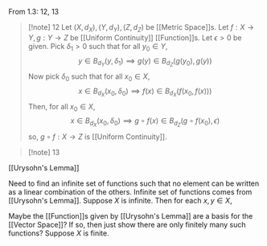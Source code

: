 From 1.3: 12, 13

>[!note] 12
Let $(X,d_{X}),(Y,d_{Y}),(Z,d_{Z})$ be [[Metric Space]]s. Let $f:X \rightarrow Y,g:Y \rightarrow Z$ be [[Uniform Continuity]] [[Function]]s. Let $\epsilon>0$ be given. Pick $\delta_{1}>0$ such that for all $y_{0}\in Y$, $$y\in B_{d_{Y}}(y,\delta_{1})\implies g(y)\in B_{d_{Z}}(g(y_{0}),g(y))$$Now pick $\delta_{0}$ such that for all $x_{0}\in X$,$$x\in B_{d_{X}}(x_{0},\delta_{0})\implies f(x)\in B_{d_{X}}(f(x_{0},f(x)))$$Then, for all $x_{0}\in X$, $$x\in B_{d_{X}}(x_{0},\delta_{0})\implies g\circ f(x)\in B_{d_{Z}}(g\circ f(x_{0}),\epsilon)$$so, $g\circ f:X \rightarrow Z$ is [[Uniform Continuity]].

>[!note] 13


[[Urysohn's Lemma]]


Need to find an infinite set of functions such that no element can be written as a linear combination of the others. Infinite set of functions comes from [[Urysohn's Lemma]].
Suppose $X$ is infinite. Then for each $x,y\in X$, 


Maybe the [[Function]]s given by [[Urysohn's Lemma]] are a basis for the [[Vector Space]]? If so, then just show there are only finitely many such functions? 
Suppose $X$ is finite. 
